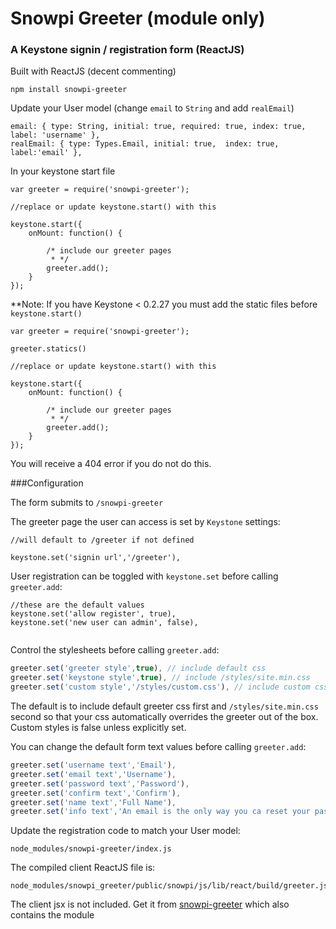 # Snowpi Greeter (module only)
### A Keystone signin / registration form (ReactJS)

Built with ReactJS (decent commenting)

```
npm install snowpi-greeter
```

Update your User model (change `email` to `String` and add `realEmail`)
```
email: { type: String, initial: true, required: true, index: true, label: 'username' },
realEmail: { type: Types.Email, initial: true,  index: true, label:'email' },
```

In your keystone start file 

```
var greeter = require('snowpi-greeter');

//replace or update keystone.start() with this

keystone.start({
	onMount: function() {
		
		/* include our greeter pages
		 * */
		greeter.add();
	}
});

```

**Note:
If you have Keystone < 0.2.27 you must add the static files before `keystone.start()`
```
var greeter = require('snowpi-greeter');

greeter.statics()

//replace or update keystone.start() with this

keystone.start({
	onMount: function() {
		
		/* include our greeter pages
		 * */
		greeter.add();
	}
});

```
You will receive a 404 error if you do not do this.


###Configuration

The form submits to `/snowpi-greeter`

The greeter page the user can access is set by `Keystone` settings:
```
//will default to /greeter if not defined

keystone.set('signin url','/greeter'),
```


User registration can be toggled with `keystone.set` before calling `greeter.add`:
```
//these are the default values
keystone.set('allow register', true),
keystone.set('new user can admin', false),


```

Control the stylesheets before calling `greeter.add`:

```javascript
greeter.set('greeter style',true), // include default css
greeter.set('keystone style',true), // include /styles/site.min.css
greeter.set('custom style','/styles/custom.css'), // include custom css
```
The default is to include default greeter css first and `/styles/site.min.css` second so that your css automatically overrides the greeter out of the box.  Custom styles is false unless explicitly set.


You can change the default form text values before calling `greeter.add`:

```javascript
greeter.set('username text','Email'),
greeter.set('email text','Username'),
greeter.set('password text','Password'),
greeter.set('confirm text','Confirm'),
greeter.set('name text','Full Name'),
greeter.set('info text','An email is the only way you ca reset your password.'),
```

Update the registration code to match your User model: 
```
node_modules/snowpi-greeter/index.js
```
 


The compiled client ReactJS file is:
```
node_modules/snowpi_greeter/public/snowpi/js/lib/react/build/greeter.js
``` 

The client jsx is not included.  Get it from [snowpi-greeter](https://github.com/snowkeeper/snowpi-greeter) which also contains the module



